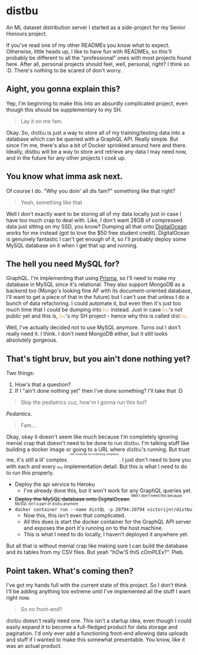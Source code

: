 # distbu
An ML dataset distribution server I started as a side-project for my Senior Honours project.

If you've read one of my other READMEs you know what to expect. Otherwise, little heads up, I like to have fun with READMEs, so this'll probably be different to all the "professional" ones with most projects found here. After all, personal projects should feel, well, personal, right? I think so :D. There's nothing to be scared of don't worry.

## Aight, you gonna explain this?
Yep, I'm beginning to make this into an absurdly complicated project, even though this should be supplementary to my SH. 
> Lay it on me fam.  

Okay. So, <span style="color:#333">distbu</span> is just a way to store all of my training/testing data into a database which can be queried with a GraphQL API. Really simple. But since I'm me, there's also a bit of Docker sprinkled around here and there. Ideally, distbu will be a way to store and retrieve any data I may need now, and in the future for any other projects I cook up.

## You know what imma ask next.
Of course I do. "Why you doin' all dis fam?" something like that right?
> Yeah, something like that

Well I don't exactly want to be storing all of my data locally just in case I have too much crap to deal with. Like, I don't want 28GB of compressed data just sitting on my SSD, you know? Dumping all that onto [DigitalOcean](https://www.digitalocean.com/) works for me instead (got to love the $50 free student credit). DigitalOcean is genuinely fantastic I can't get enough of it, so I'll probably deploy some MySQL database on it when I get that up and running.

## The hell you need MySQL for?
GraphQL. I'm implementing that using [Prisma](https://prisma.io), so I'll need to make my database in MySQL since it's relational. 
They also support MongoDB as a backend too (Mongo's looking fine AF with its document-oriented database, I'll want to get a piece of that in the future) but I can't use that unless I do a bunch of data refactoring. I could automate it, but even then it's just too much time that I could be dumping into <span style="color:#e3c59e">**bu**</span> instead. Just in case <span style="color:#e3c59e">**bu**</span>'s not public yet and this is, <span style="color:#e3c59e">**bu**</span>'s my SH project - hence why this is called <span style="color:#333">dist</span><span style="color:#e3c59e">**bu**</span>. 

Well, I've actually decided not to use MySQL anymore. Turns out I don't really need it. I think. I don't need MongoDB either, but it still looks absolutely gorgeous.

## That's tight bruv, but you ain't done nothing yet?
Two things:  
1. How's that a question?
2. If I "ain't done nothing yet" then I've done something? I'll take that :D

> Skip the pediatrics cuz, how'm I gonna run this boi?

_Pedantics_.

> Fam...

Okay, okay it doesn't seem like much because I'm completely ignoring menial crap that doesn't need to be done to run <span style="color:#333">distbu</span>. I'm talking stuff like building a docker image or going to a URL where <span style="color:#333">distbu</span>'s running. But trust me, it's still a lil' complex. <sup><sup><sup><sup>Hell I kinda like the underlying complexity.</sup></sup></sup></sup>. I just don't need to bore you with each and every <span style="font-size: 0.65em">tiny</span> implementation detail. But this is what I need to do to run this properly.

+ Deploy the api service to Heroku 
  + I've already done this, but it won't work for any GraphQL queries yet.
+ ~~Deploy the MySQL database onto DigitalOcean~~ <sup><sup>Well I don't need this because MySQL isn't a part of <span style="color:#333">distbu</span> anymore</sup></sup>
+ `docker container run --name distQL -p 20794:20794 victorijnr/distbu`
    + Now this, this isn't even that complicated. 
    + All this does is start the docker container for the GraphQL API server and exposes the port it's running on to the host machine.
    + This is what I need to do locally, I haven't deployed it anywhere yet.


But all that is without menial crap like making sure I can build the database and its tables from my CSV files. But yeah "hOw'S thiS cOmPLEx?". Pleb.

## Point taken. What's coming then?
I've got my hands full with the current state of this project. So I don't think I'll be adding anything too extreme until I've implemented all the stuff I want right now. 
> So no front-end?

<span style="color:#333">distbu</span> doesn't really need one. This isn't a startup idea, even though I could easily expand it to become a full-fledged product for data storage and pagination. I'd only ever add a functioning front-end allowing data uploads and stuff if I wanted to make this somewhat presentable. You know, like it was an actual product.